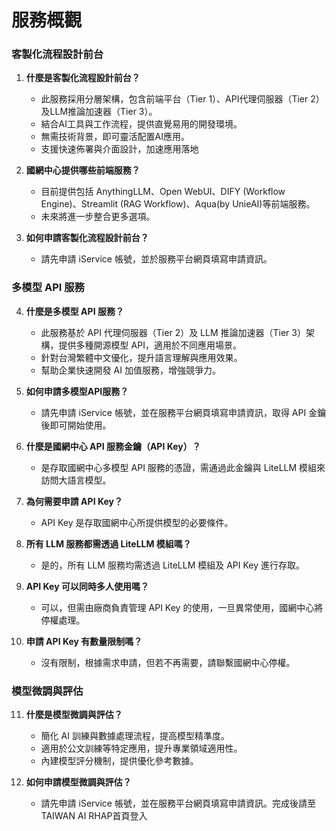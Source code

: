# 服務概觀

### 客製化流程設計前台
1. **什麼是客製化流程設計前台？**
   - 此服務採用分層架構，包含前端平台（Tier 1）、API代理伺服器（Tier 2）及LLM推論加速器（Tier 3）。
   - 結合AI工具與工作流程，提供直覺易用的開發環境。
   - 無需技術背景，即可靈活配置AI應用。
   - 支援快速佈署與介面設計，加速應用落地

2. **國網中心提供哪些前端服務？**
   - 目前提供包括 AnythingLLM、Open WebUI、DIFY (Workflow Engine)、Streamlit (RAG Workflow)、Aqua(by UnieAI)等前端服務。
   - 未來將進一步整合更多選項。

3. **如何申請客製化流程設計前台？**
   - 請先申請 iService 帳號，並於服務平台網頁填寫申請資訊。

### 多模型 API 服務
4. **什麼是多模型 API 服務？**
   - 此服務基於 API 代理伺服器（Tier 2）及 LLM 推論加速器（Tier 3）架構，提供多種開源模型 API，適用於不同應用場景。
   - 針對台灣繁體中文優化，提升語言理解與應用效果。
   - 幫助企業快速開發 AI 加值服務，增強競爭力。

5. **如何申請多模型API服務？**
   - 請先申請 iService 帳號，並在服務平台網頁填寫申請資訊，取得 API 金鑰後即可開始使用。

6. **什麼是國網中心 API 服務金鑰（API Key）？**
   - 是存取國網中心多模型 API 服務的憑證，需通過此金鑰與 LiteLLM 模組來訪問大語言模型。

7. **為何需要申請 API Key？**
   - API Key 是存取國網中心所提供模型的必要條件。

8. **所有 LLM 服務都需透過 LiteLLM 模組嗎？**
   - 是的，所有 LLM 服務均需透過 LiteLLM 模組及 API Key 進行存取。

9. **API Key 可以同時多人使用嗎？**
   - 可以，但需由廠商負責管理 API Key 的使用，一旦異常使用，國網中心將停權處理。

10. **申請 API Key 有數量限制嗎？**
    - 沒有限制，根據需求申請，但若不再需要，請聯繫國網中心停權。

### 模型微調與評估
11. **什麼是模型微調與評估？**
    - 簡化 AI 訓練與數據處理流程，提高模型精準度。
    - 適用於公文訓練等特定應用，提升專業領域適用性。
    - 內建模型評分機制，提供優化參考數據。

12. **如何申請模型微調與評估？**
    - 請先申請 iService 帳號，並在服務平台網頁填寫申請資訊。完成後請至TAIWAN AI RHAP首頁登入


